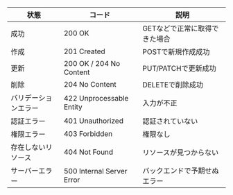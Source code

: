 | 状態         | コード                       | 説明               |
| ---------- | ------------------------- | ---------------- |
| 成功         | 200 OK                    | GETなどで正常に取得できた場合 |
| 作成         | 201 Created               | POSTで新規作成成功      |
| 更新         | 200 OK / 204 No Content   | PUT/PATCHで更新成功   |
| 削除         | 204 No Content            | DELETEで削除成功      |
| バリデーションエラー | 422 Unprocessable Entity  | 入力が不正            |
| 認証エラー      | 401 Unauthorized          | 認証されていない         |
| 権限エラー      | 403 Forbidden             | 権限なし             |
| 存在しないリソース  | 404 Not Found             | リソースが見つからない      |
| サーバーエラー    | 500 Internal Server Error | バックエンドで予期せぬエラー   |
